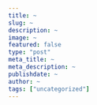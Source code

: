 ```yaml
---
title: ~
slug: ~
description: ~
image: ~
featured: false
type: "post"
meta_title: ~
meta_description: ~
publishdate: ~
author: ~
tags: ["uncategorized"]
---
```


<!--Your Content Here-->
